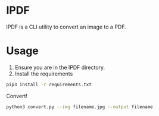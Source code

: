 # IPDF

IPDF is a CLI utility to convert an image to a PDF.

# Usage

1. Ensure you are in the IPDF directory.
2. Install the requirements

```bash
pip3 install -r requirements.txt
```

Convert!

```bash
python3 convert.py --img filename.jpg --output filename
```

